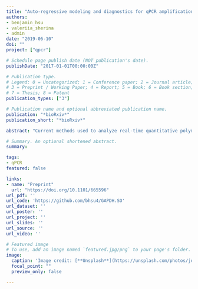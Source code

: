 ```yaml
---
title: "Auto-regressive modeling and diagnostics for qPCR amplification"
authors:
- benjamin_hsu
- valeriia_sherina
- admin
date: "2019-06-10"
doi: ""
project: ["qpcr"]

# Schedule page publish date (NOT publication's date).
publishDate: "2017-01-01T00:00:00Z"

# Publication type.
# Legend: 0 = Uncategorized; 1 = Conference paper; 2 = Journal article;
# 3 = Preprint / Working Paper; 4 = Report; 5 = Book; 6 = Book section;
# 7 = Thesis; 8 = Patent
publication_types: ["3"]

# Publication name and optional abbreviated publication name.
publication: "*bioRxiv*"
publication_short: "*bioRxiv*"

abstract: "Current methods used to analyze real-time quantitative polymerase chain reaction (qPCR) data exhibit systematic deviations from the assumed model over the progression of the reaction. Slight variations in the amount of the initial target molecule or in early amplifications are likely responsible for these deviations. Commonly-used 4- and 5-parameter sigmoidal models appear to be particularly susceptible to this issue, often displaying patterns of autocorrelation in the residuals. The presence of this phenomenon, even for technical replicates, suggests that these parametric models may be misspecified. Specifically, they do not account for the sequential dependent nature of qPCR fluorescence measurements. We demonstrate that a Smooth Transition Autoregressive (STAR) model addresses this limitation by explicitly modeling the dependence between cycles and the gradual transition between amplification regimes. In summary, application of a STAR model to qPCR amplification data improves model fit and reduces autocorrelation in the residuals."

# Summary. An optional shortened abstract.
summary: 

tags:
- qPCR
featured: false

links:
- name: "Preprint"
  url: "https://doi.org/10.1101/665596"
url_pdf: ''
url_code: 'https://github.com/bhsu4/GAPDH.SO'
url_dataset: ''
url_poster: ''
url_project: ''
url_slides: ''
url_source: ''
url_video: ''

# Featured image
# To use, add an image named `featured.jpg/png` to your page's folder. 
image:
  caption: 'Image credit: [**Unsplash**](https://unsplash.com/photos/jdD8gXaTZsc)'
  focal_point: ""
  preview_only: false

---
```



